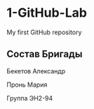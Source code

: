 # 1-GitHub-Lab
My first GitHub repository

## Состав Бригады
Бекетов Александр

Пронь Мария

Группа ЭН2-94
